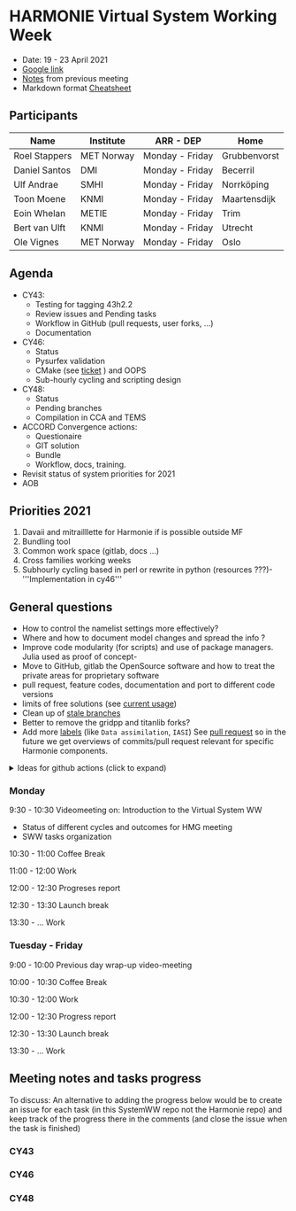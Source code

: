 # HARMONIE Virtual System Working Week

 - Date: 19 - 23 April  2021
 - [Google link](https://meet.google.com/xwx-hhrq-uuy)
 - [Notes](https://hirlam.org/trac/wiki/Meetings/System/Video_Meetings/2021) from previous meeting  
 - Markdown format [Cheatsheet](https://github.com/adam-p/markdown-here/wiki/Markdown-Cheatsheet)  

## Participants

Name              | Institute  | ARR - DEP        |  Home       
---               | ---        | ---              | ---         
Roel Stappers     | MET Norway | Monday - Friday  | Grubbenvorst
Daniel Santos     | DMI        | Monday - Friday  | Becerril     
Ulf Andrae        | SMHI       | Monday - Friday  | Norrköping   
Toon Moene        | KNMI       | Monday - Friday  | Maartensdijk 
Eoin Whelan       | METIE      | Monday - Friday  | Trim         
Bert van Ulft     | KNMI       | Monday - Friday  | Utrecht 
Ole Vignes        | MET Norway | Monday - Friday  | Oslo


##  Agenda 

- CY43:
  - Testing for tagging 43h2.2
  - Review issues and Pending tasks
  - Workflow in GitHub (pull requests, user forks, ...)
  - Documentation
- CY46:
  - Status
  - Pysurfex validation
  - CMake (see [ticket](https://hirlam.org/trac/ticket/188) ) and OOPS
  - Sub-hourly cycling and scripting design
- CY48:
  - Status
  - Pending branches
  - Compilation in CCA and TEMS
- ACCORD Convergence actions: 
  - Questionaire
  - GIT solution
  - Bundle
  - Workflow, docs, training.  
- Revisit status of system priorities for 2021
- AOB

##  Priorities 2021 

   1. Davaii and mitrailllette for Harmonie if is possible outside MF 
   2. Bundling tool 
   3. Common work space (gitlab, docs ...)
   4. Cross families working weeks
   5. Subhourly cycling based in perl or rewrite in python (resources ???)- '''Implementation in cy46'''

##  General questions 

- How to control the namelist settings more effectively?
- Where and how to document model changes and spread the info ?
- Improve code modularity (for scripts) and use of package managers. Julia used as proof of concept- 
- Move to GitHub, gitlab the OpenSource software and how to treat the private areas for proprietary software
- pull request, feature codes, documentation and port to different code versions
- limits of free solutions (see [current usage](https://github.com/organizations/Hirlam/settings/billing))
- Clean up of [stale branches](https://github.com/Hirlam/Harmonie/branches/stale)
- Better to remove the gridpp and titanlib forks?  
- Add more [labels](https://github.com/Hirlam/Harmonie/issues/labels) (like `Data assimilation`, `IASI`) See [pull request](https://github.com/Hirlam/Harmonie/pulls?q=is%3Apr+is%3Aclosed) so in the future we get overviews of  commits/pull request relevant for specific Harmonie components.  
<details><summary>Ideas for github actions (click to expand) </summary><p>

Use `workflow_dispatch` events

See the [Example](https://github.com/roelstappers/Harmonie/actions/workflows/run_at_ecmwf.yml) in my fork and click the `run workflow` button which lets you enter `DTG` `DTEND`

The [action](https://github.com/roelstappers/Harmonie/blob/develop/.github/workflows/run_at_ecmwf.yml) will clone the selected branch and run Harmonie.
The [job](https://github.com/roelstappers/Harmonie/runs/2375694919?check_suite_focus=true) of course fails on my laptop with

```
/home/roel/actions-runner/_work/Harmonie/Harmonie/config-sh/Harmonie: The following start-up files are missing:
./Env_submit, ./Env_system, config-sh/hm_rev
````

A Harmonie user would fork Harmonie, create a branch with changes for his experiment and trigger the `run_at_ecmwf` action to run the experiment at ECMWF.

Note the [self hosted runners](https://github.com/Hirlam/Harmonie/settings/actions/add-new-runner) require GLIBC 2.14 so at ECMWF we have to wait until after the move to bologna. Perhaps someone with access TEMS can give it a try.

Need similar actions to run the testbed at ecmwf (with some option to run only selected configurations), run davaii at MF, run obsmon,epygram, harp


Also see e.g. [this](https://github.com/JuliaLang/julia/pull/40453#issuecomment-819200844) where on a pull request that is expected to impact the performance in Julia they simply write in the comment section 


 ```@nanosoldier runbenchmarks(ALL, vs=":master")```
 
 Which runs the full benchmark (several hours) and get a link to report back as a reply

</p></details>


### Monday  

9:30 - 10:30  Videomeeting on: Introduction to the Virtual System WW
- Status of different cycles and outcomes for HMG meeting
- SWW tasks organization

10:30 - 11:00 Coffee Break

11:00 - 12:00  Work

12:00 - 12:30 Progreses report

12:30 - 13:30 Launch break

13:30 - ...  Work
 
### Tuesday - Friday 

9:00 - 10:00 Previous day wrap-up video-meeting

10:00 - 10:30 Coffee Break

10:30 - 12:00 Work

12:00 - 12:30 Progress report

12:30 - 13:30 Launch break

13:30 - ... Work

## Meeting notes and tasks progress 

To discuss: An alternative to adding the progress below would be to create an issue for each task (in this SystemWW repo not the Harmonie repo) and keep track of the progress there in the comments (and close the issue when the task is finished)

### CY43



### CY46

### CY48
